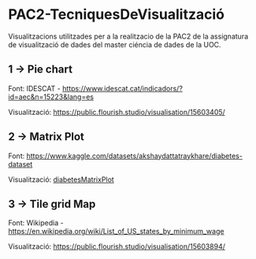 # PAC2-TecniquesDeVisualització
Visualitzacions utilitzades per a la realitzacio de la PAC2 de la assignatura de visualització de dades del master ciéncia de dades de la UOC.

## 1 -> Pie chart

Font: IDESCAT - https://www.idescat.cat/indicadors/?id=aec&n=15223&lang=es

Visualització: https://public.flourish.studio/visualisation/15603405/

## 2 -> Matrix Plot

Font: https://www.kaggle.com/datasets/akshaydattatraykhare/diabetes-dataset

Visualització: [diabetesMatrixPlot](diabetesMatrixPlot.JPG)

## 3 -> Tile grid Map

Font: Wikipedia - https://en.wikipedia.org/wiki/List_of_US_states_by_minimum_wage

Visualització: https://public.flourish.studio/visualisation/15603894/
